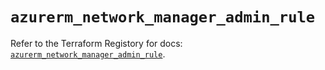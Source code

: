 # `azurerm_network_manager_admin_rule`

Refer to the Terraform Registory for docs: [`azurerm_network_manager_admin_rule`](https://www.terraform.io/docs/providers/azurerm/r/network_manager_admin_rule).
